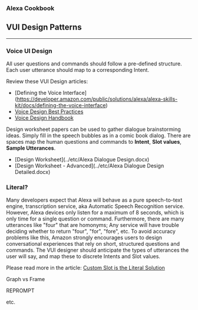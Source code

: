 
### Alexa Cookbook
## VUI Design Patterns <a id="title"></a>
<hr />

### Voice UI Design

All user questions and commands should follow a pre-defined structure.
Each user utterance should map to a corresponding Intent.

Review these VUI Design articles:
+ [Defining the Voice Interface] (https://developer.amazon.com/public/solutions/alexa/alexa-skills-kit/docs/defining-the-voice-interface)
+ [Voice Design Best Practices](https://developer.amazon.com/public/solutions/alexa/alexa-skills-kit/docs/alexa-skills-kit-voice-design-best-practices)
+ [Voice Design Handbook](https://developer.amazon.com/public/solutions/alexa/alexa-skills-kit/docs/alexa-skills-kit-voice-design-handbook)


Design worksheet papers can be used to gather dialogue brainstorming ideas.  Simply fill in the speech bubbles as in a comic book dialog.
There are spaces map the human questions and commands to **Intent**, **Slot values**, **Sample Utterances**.

+ [Design Worksheet](../etc/Alexa Dialogue Design.docx)
+ [Design Worksheet - Advanced](../etc/Alexa Dialogue Design Detailed.docx)

### Literal?
Many developers expect that Alexa will behave as a pure speech-to-text engine, transcription service, aka Automatic Speech Recognition service.
However, Alexa devices only listen for a maximum of 8 seconds, which is only time for a single question or command.
Furthermore, there are many utterances like "four" that are homonyms;  Any service will have trouble deciding whether to return "four", "for", "fore", etc.
To avoid accuracy problems like this, Amazon strongly encourages users to design conversational experiences that rely on short, structured questions and commands.
The VUI designer should anticipate the types of utterances the user will say, and map these to discrete Intents and Slot values.


Please read more in the article: [Custom Slot is the Literal Solution](https://developer.amazon.com/blogs/post/Tx3IHSFQSUF3RQP/Why-a-Custom-Slot-is-the-Literal-Solution)


Graph vs Frame


REPROMPT

etc.
